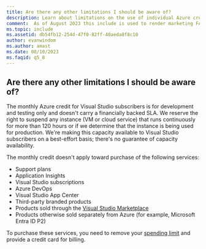 ```yaml
---
title: Are there any other limitations I should be aware of?
description: Learn about limitations on the use of individual Azure credits.
comment:  As of August 2023 this include is used to render marketing FAQ content for VS Subscriptions in the following portals - VSCom, Manage, and My portals. It was not used for learn.microsoft.com content at that time.  SMEs are Evan Windom and Larissa Crawford of Red Door Collaborative and Sharvari Dighe.
ms.topic: include
ms.assetid: db54fb12-254d-47f0-82ff-40aeda8f8c10
author: evanwindom
ms.author: amast
ms.date: 08/10/2023
ms.faqid: q5_8
---
```


## Are there any other limitations I should be aware of?

The monthly Azure credit for Visual Studio subscribers is for development and testing only and doesn't carry a financially backed SLA. We reserve the right to suspend any instance (VM or cloud service) that runs continuously for more than 120 hours or if we determine that the instance is being used for production. We're making this capacity available to Visual Studio subscribers on a best-effort basis; there's no guarantee of capacity availability.

The monthly credit doesn't apply toward purchase of the following services:

- Support plans
- Application Insights
- Visual Studio subscriptions
- Azure DevOps
- Visual Studio App Center
- Third-party branded products
- Products sold through the [Visual Studio Marketplace](https://marketplace.visualstudio.com/)
- Products otherwise sold separately from Azure (for example, Microsoft Entra ID P2)

To purchase these services, you need to remove your [spending limit](https://learn.microsoft.com/azure/billing/billing-spending-limit) and provide a credit card for billing.
